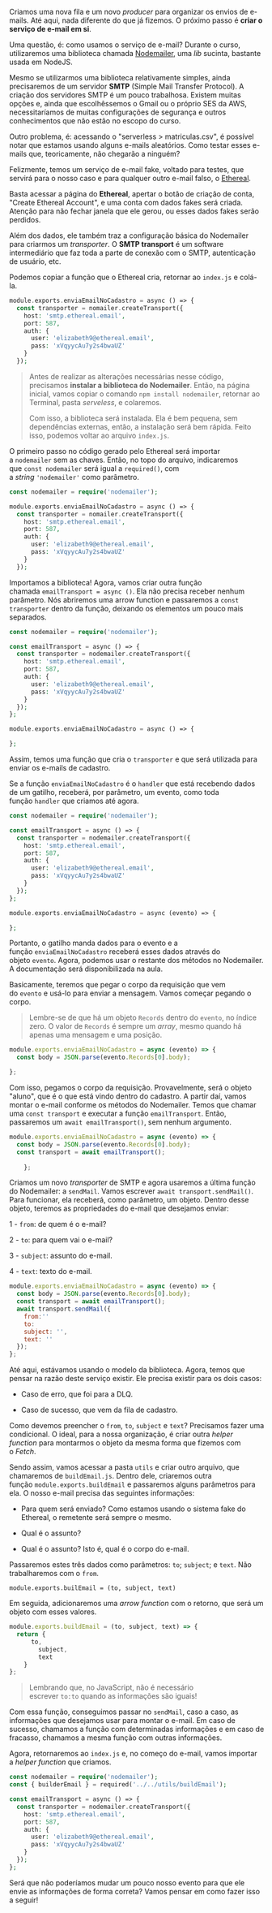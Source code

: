 Criamos uma nova fila e um novo _producer_ para organizar os envios de e-mails. Até aqui, nada diferente do que já fizemos. O próximo passo é **criar o serviço de e-mail em si**.

Uma questão, é: como usamos o serviço de e-mail? Durante o curso, utilizaremos uma biblioteca chamada [Nodemailer](https://nodemailer.com/about/), uma _lib_ sucinta, bastante usada em NodeJS.

Mesmo se utilizarmos uma biblioteca relativamente simples, ainda precisaremos de um servidor **SMTP** (Simple Mail Transfer Protocol). A criação dos servidores SMTP é um pouco trabalhosa. Existem muitas opções e, ainda que escolhêssemos o Gmail ou o próprio SES da AWS, necessitaríamos de muitas configurações de segurança e outros conhecimentos que não estão no escopo do curso.

Outro problema, é: acessando o "serverless > matriculas.csv", é possível notar que estamos usando alguns e-mails aleatórios. Como testar esses e-mails que, teoricamente, não chegarão a ninguém?

Felizmente, temos um serviço de e-mail fake, voltado para testes, que servirá para o nosso caso e para qualquer outro e-mail falso, o [Ethereal](https://ethereal.email/).

Basta acessar a página do **Ethereal**, apertar o botão de criação de conta, "Create Ethereal Account", e uma conta com dados fakes será criada. Atenção para não fechar janela que ele gerou, ou esses dados fakes serão perdidos.

Além dos dados, ele também traz a configuração básica do Nodemailer para criarmos um _transporter_. O **SMTP transport** é um software intermediário que faz toda a parte de conexão com o SMTP, autenticação de usuário, etc.

Podemos copiar a função que o Ethereal cria, retornar ao `index.js` e colá-la.

```php
module.exports.enviaEmailNoCadastro = async () => {
  const transporter = nomailer.createTransport({
    host: 'smtp.ethereal.email',
    port: 587,
    auth: {
      user: 'elizabeth9@ethereal.email',
      pass: 'xVqyycAu7y2s4bwaUZ'
    }
  });
```

> Antes de realizar as alterações necessárias nesse código, precisamos **instalar a biblioteca do Nodemailer**. Então, na página inicial, vamos copiar o comando `npm install nodemailer`, retornar ao Terminal, pasta _serveless_, e colaremos.
> 
> Com isso, a biblioteca será instalada. Ela é bem pequena, sem dependências externas, então, a instalação será bem rápida. Feito isso, podemos voltar ao arquivo `index.js`.

O primeiro passo no código gerado pelo Ethereal será importar a `nodemailer` sem as chaves. Então, no topo do arquivo, indicaremos que `const nodemailer` será igual a `required()`, com a _string_ `'nodemailer'` como parâmetro.

```php
const nodemailer = require('nodemailer');

module.exports.enviaEmailNoCadastro = async () => {
  const transporter = nomailer.createTransport({
    host: 'smtp.ethereal.email',
    port: 587,
    auth: {
      user: 'elizabeth9@ethereal.email',
      pass: 'xVqyycAu7y2s4bwaUZ'
    }
  });
```

Importamos a biblioteca! Agora, vamos criar outra função chamada `emailTransport = async ()`. Ela não precisa receber nenhum parâmetro. Nós abriremos uma arrow function e passaremos a `const transporter` dentro da função, deixando os elementos um pouco mais separados.

```php
const nodemailer = require('nodemailer');

const emailTransport = async () => { 
  const transporter = nodemailer.createTransport({
    host: 'smtp.ethereal.email',
    port: 587,
    auth: {
      user: 'elizabeth9@ethereal.email',
      pass: 'xVqyycAu7y2s4bwaUZ'
    }
  });
};

module.exports.enviaEmailNoCadastro = async () => {

};
```

Assim, temos uma função que cria o `transporter` e que será utilizada para enviar os e-mails de cadastro.

Se a função `enviaEmailNoCadastro` é o `handler` que está recebendo dados de um gatilho, receberá, por parâmetro, um evento, como toda função `handler` que criamos até agora.

```php
const nodemailer = require('nodemailer');

const emailTransport = async () => { 
  const transporter = nodemailer.createTransport({
    host: 'smtp.ethereal.email',
    port: 587,
    auth: {
      user: 'elizabeth9@ethereal.email',
      pass: 'xVqyycAu7y2s4bwaUZ'
    }
  });
};

module.exports.enviaEmailNoCadastro = async (evento) => {

};
```

Portanto, o gatilho manda dados para o evento e a função `enviaEmailNoCadastro` receberá esses dados através do objeto `evento`. Agora, podemos usar o restante dos métodos no Nodemailer. A documentação será disponibilizada na aula.

Basicamente, teremos que pegar o corpo da requisição que vem do `evento` e usá-lo para enviar a mensagem. Vamos começar pegando o corpo.

> Lembre-se de que há um objeto `Records` dentro do `evento`, no índice zero. O valor de `Records` é sempre um _array_, mesmo quando há apenas uma mensagem e uma posição.

```javascript
module.exports.enviaEmailNoCadastro = async (evento) => {
  const body = JSON.parse(evento.Records[0].body);

};
```

Com isso, pegamos o corpo da requisição. Provavelmente, será o objeto "aluno", que é o que está vindo dentro do cadastro. A partir daí, vamos montar o e-mail conforme os métodos do Nodemailer. Temos que chamar uma `const transport` e executar a função `emailTransport`. Então, passaremos um `await emailTransport()`, sem nenhum argumento.

```javascript
module.exports.enviaEmailNoCadastro = async (evento) => {
  const body = JSON.parse(evento.Records[0].body);
  const transport = await emailTransport();
  
    };
```

Criamos um novo _transporter_ de SMTP e agora usaremos a última função do Nodemailer: a `sendMail`. Vamos escrever `await transport.sendMail()`. Para funcionar, ela receberá, como parâmetro, um objeto. Dentro desse objeto, teremos as propriedades do e-mail que desejamos enviar:

1 - `from`: de quem é o e-mail?

2 - `to`: para quem vai o e-mail?

3 - `subject`: assunto do e-mail.

4 - `text`: texto do e-mail.

```javascript
module.exports.enviaEmailNoCadastro = async (evento) => {
  const body = JSON.parse(evento.Records[0].body);
  const transport = await emailTransport();
  await transport.sendMail({
    from:''
    to: 
    subject: '',
    text: ''
  });
};
```

Até aqui, estávamos usando o modelo da biblioteca. Agora, temos que pensar na razão deste serviço existir. Ele precisa existir para os dois casos:

- Caso de erro, que foi para a DLQ.
    
- Caso de sucesso, que vem da fila de cadastro.
    

Como devemos preencher o `from`, `to`, `subject` e `text`? Precisamos fazer uma condicional. O ideal, para a nossa organização, é criar outra _helper function_ para montarmos o objeto da mesma forma que fizemos com o _Fetch_.

Sendo assim, vamos acessar a pasta `utils` e criar outro arquivo, que chamaremos de `buildEmail.js`. Dentro dele, criaremos outra função `module.exports.buildEmail` e passaremos alguns parâmetros para ela. O nosso e-mail precisa das seguintes informações:

- Para quem será enviado? Como estamos usando o sistema fake do Ethereal, o remetente será sempre o mesmo.
    
- Qual é o assunto?
    
- Qual é o assunto? Isto é, qual é o corpo do e-mail.
    

Passaremos estes três dados como parâmetros: `to`; `subject`; e `text`. Não trabalharemos com o `from`.

```vbnet
module.exports.builEmail = (to, subject, text)
```

Em seguida, adicionaremos uma _arrow function_ com o retorno, que será um objeto com esses valores.

```javascript
module.exports.buildEmail = (to, subject, text) => {
  return {
      to, 
        subject,
        text
    }
};
```

> Lembrando que, no JavaScript, não é necessário escrever `to:to` quando as informações são iguais!

Com essa função, conseguimos passar no `sendMail`, caso a caso, as informações que desejamos usar para montar o e-mail. Em caso de sucesso, chamamos a função com determinadas informações e em caso de fracasso, chamamos a mesma função com outras informações.

Agora, retornaremos ao `index.js` e, no começo do e-mail, vamos importar a _helper function_ que criamos.

```php
const nodemailer = require('nodemailer');
const { builderEmail } = required('../../utils/buildEmail');

const emailTransport = async () => { 
  const transporter = nodemailer.createTransport({
    host: 'smtp.ethereal.email',
    port: 587,
    auth: {
      user: 'elizabeth9@ethereal.email',
      pass: 'xVqyycAu7y2s4bwaUZ'
    }
  });
};
```

Será que não poderíamos mudar um pouco nosso evento para que ele envie as informações de forma correta? Vamos pensar em como fazer isso a seguir!